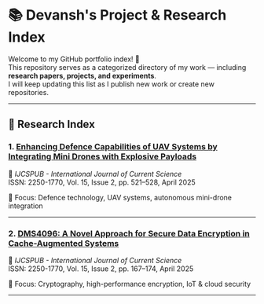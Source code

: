 # 📚 Devansh's Project & Research Index

Welcome to my GitHub portfolio index! 🚀  
This repository serves as a categorized directory of my work — including **research papers, projects, and experiments**.  
I will keep updating this list as I publish new work or create new repositories.  

---

## 🧪 Research Index

### 1. [Enhancing Defence Capabilities of UAV Systems by Integrating Mini Drones with Explosive Payloads](https://github.com/Devansh-567/Research-Paper---UAV-system)
📄 *IJCSPUB - International Journal of Current Science*  
ISSN: 2250-1770, Vol. 15, Issue 2, pp. 521–528, April 2025  

🔹 Focus: Defence technology, UAV systems, autonomous mini-drone integration  

---

### 2. [DMS4096: A Novel Approach for Secure Data Encryption in Cache-Augmented Systems](https://github.com/Devansh-567/Research-Paper---DMS4096)
📄 *IJCSPUB - International Journal of Current Science*  
ISSN: 2250-1770, Vol. 15, Issue 2, pp. 167–174, April 2025  

🔹 Focus: Cryptography, high-performance encryption, IoT & cloud security  

---


